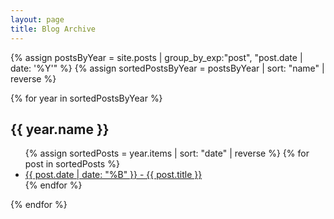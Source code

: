 ```yaml
---
layout: page
title: Blog Archive
---
```


{% assign postsByYear = site.posts | group_by_exp:"post", "post.date | date: '%Y'" %}
{% assign sortedPostsByYear = postsByYear | sort: "name" | reverse %}

{% for year in sortedPostsByYear %}
  <h2>{{ year.name }}</h2>
  <ul>
    {% assign sortedPosts = year.items | sort: "date" | reverse %}
    {% for post in sortedPosts %}
      <li><a href="{{ post.url }}">{{ post.date | date: "%B" }} - {{ post.title }}</a></li>
    {% endfor %}
  </ul>
{% endfor %}